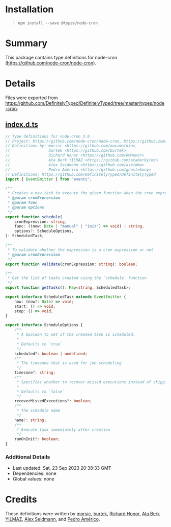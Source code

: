# Installation
> `npm install --save @types/node-cron`

# Summary
This package contains type definitions for node-cron (https://github.com/node-cron/node-cron).

# Details
Files were exported from https://github.com/DefinitelyTyped/DefinitelyTyped/tree/master/types/node-cron.
## [index.d.ts](https://github.com/DefinitelyTyped/DefinitelyTyped/tree/master/types/node-cron/index.d.ts)
````ts
// Type definitions for node-cron 3.0
// Project: https://github.com/node-cron/node-cron, https://github.com/merencia/node-cron
// Definitions by: morsic <https://github.com/maximelkin>,
//                 burtek <https://github.com/burtek>,
//                 Richard Honor <https://github.com/RMHonor>
//                 Ata Berk YILMAZ <https://github.com/ataberkylmz>
//                 Alex Seidmann <https://github.com/aseidma>
//                 Pedro Américo <https://github.com/ghostebony>
// Definitions: https://github.com/DefinitelyTyped/DefinitelyTyped
import { EventEmitter } from "events";

/**
 * Creates a new task to execute the given function when the cron expression ticks.
 * @param cronExpression
 * @param func
 * @param options
 */
export function schedule(
    cronExpression: string,
    func: ((now: Date | "manual" | "init") => void) | string,
    options?: ScheduleOptions,
): ScheduledTask;

/**
 * To validate whether the expression is a cron expression or not
 * @param cronExpression
 */
export function validate(cronExpression: string): boolean;

/**
 * Get the list of tasks created using the `schedule` function
 */
export function getTasks(): Map<string, ScheduledTask>;

export interface ScheduledTask extends EventEmitter {
    now: (now?: Date) => void;
    start: () => void;
    stop: () => void;
}

export interface ScheduleOptions {
    /**
     * A boolean to set if the created task is scheduled.
     *
     * Defaults to `true`
     */
    scheduled?: boolean | undefined;
    /**
     * The timezone that is used for job scheduling
     */
    timezone?: string;
    /**
     * Specifies whether to recover missed executions instead of skipping them.
     *
     * Defaults to `false`
     */
    recoverMissedExecutions?: boolean;
    /**
     * The schedule name
     */
    name?: string;
    /**
     * Execute task immediately after creation
     */
    runOnInit?: boolean;
}

````

### Additional Details
 * Last updated: Sat, 23 Sep 2023 20:38:33 GMT
 * Dependencies: none
 * Global values: none

# Credits
These definitions were written by [morsic](https://github.com/maximelkin), [burtek](https://github.com/burtek), [Richard Honor](https://github.com/RMHonor), [Ata Berk YILMAZ](https://github.com/ataberkylmz), [Alex Seidmann](https://github.com/aseidma), and [Pedro Américo](https://github.com/ghostebony).
